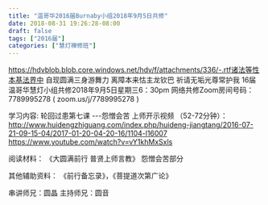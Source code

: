 ```yaml
---
title: "温哥华2016届Burnaby小组2018年9月5日共修"
date: 2018-08-31 19:26:28-08:00
draft: false
tags: ["2016届"]
categories: ["慧灯禅修班"]
---
```

https://hdvblob.blob.core.windows.net/hdv/f/attachments/336/-.rtf诸法等性本基法界中 自现圆满三身游舞力
离障本来怙主龙钦巴 祈请无垢光尊常护我
16届温哥华慧灯小组共修2018年9月5日星期三6：30pm
网络共修Zoom房间号码： 7789995278 ( zoom.us/j/7789995278 )

学习内容: 轮回过患第七课 ---怨憎会苦
上师开示视频 （52-72分钟）：
http://www.huidengzhiguang.com/index.php/huideng-jiangtang/2016-07-21-09-15-04/2017-01-20-04-20-16/1104-l16007
https://www.youtube.com/watch?v=vY1khMxSxls


阅读材料：
《大圆满前行 普贤上师言教》 怨憎会苦部分

其他辅助资料：
《前行备忘录》，《菩提道次第广论》

串讲师兄：圆晶
主持师兄：圆音

